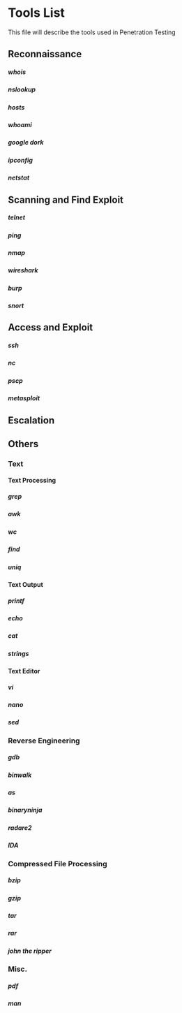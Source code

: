 # Tools List
This file will describe the tools used in Penetration Testing

## Reconnaissance
##### whois
##### nslookup
##### hosts
##### whoami
##### google dork
##### ipconfig
##### netstat

## Scanning and Find Exploit
##### telnet
##### ping
##### nmap
##### wireshark
##### burp
##### snort

## Access and Exploit
##### ssh
##### nc
##### pscp
##### metasploit

## Escalation

## Others
### Text
#### Text Processing
##### grep
##### awk
##### wc
##### find
##### uniq

#### Text Output
##### printf
##### echo
##### cat
##### strings

#### Text Editor
##### vi
##### nano
##### sed

### Reverse Engineering
##### gdb
##### binwalk
##### as
##### binaryninja
##### radare2
##### IDA

### Compressed File Processing
##### bzip
##### gzip
##### tar
##### rar
##### john the ripper

### Misc.
##### pdf
##### man
